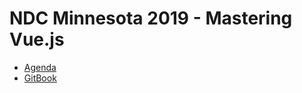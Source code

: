 # NDC Minnesota 2019 - Mastering  Vue.js

* [Agenda](https://ndcminnesota.com/workshop/mastering-vue-js/)
* [GitBook](https://devworkshops.gitbook.io/masteringvuejs)
